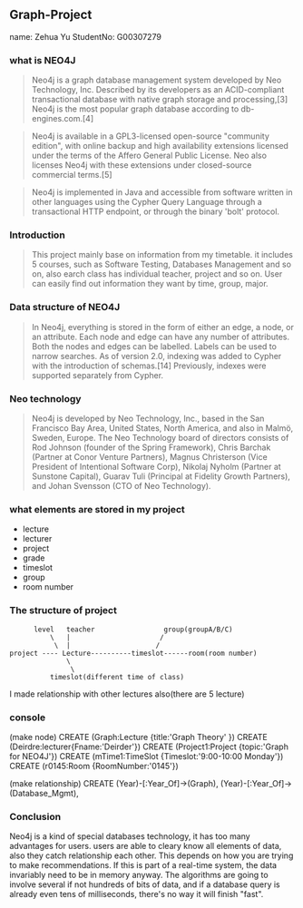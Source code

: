 ## Graph-Project
name: Zehua Yu
   StudentNo: G00307279



### what is NEO4J
>Neo4j is a graph database management system developed by Neo Technology, Inc. Described by its developers as an ACID-compliant transactional database with native graph storage and processing,[3] Neo4j is the most popular graph database according to db-engines.com.[4]

>Neo4j is available in a GPL3-licensed open-source "community edition", with online backup and high availability extensions licensed under the terms of the Affero General Public License. Neo also licenses Neo4j with these extensions under closed-source commercial terms.[5]

>Neo4j is implemented in Java and accessible from software written in other languages using the Cypher Query Language through a transactional HTTP endpoint, or through the binary 'bolt' protocol.

[WIKI]:https://en.wikipedia.org/wiki/Neo4j "NEO4J WIKI"



### Introduction
>This project mainly base on information from my timetable. it includes 5 courses, such as Software Testing, Databases Management and so on, also earch class has individual teacher, project and so on. User can easily find out information they want by time, group, major.




### Data structure of NEO4J
>In Neo4j, everything is stored in the form of either an edge, a node, or an attribute. Each node and edge can have any number of attributes. Both the nodes and edges can be labelled. Labels can be used to narrow searches. As of version 2.0, indexing was added to Cypher with the introduction of schemas.[14] Previously, indexes were supported separately from Cypher.


### Neo technology
>Neo4j is developed by Neo Technology, Inc., based in the San Francisco Bay Area, United States, North America, and also in Malmö, Sweden, Europe. The Neo Technology board of directors consists of Rod Johnson (founder of the Spring Framework), Chris Barchak (Partner at Conor Venture Partners), Magnus Christerson (Vice President of Intentional Software Corp), Nikolaj Nyholm (Partner at Sunstone Capital), Guarav Tuli (Principal at Fidelity Growth Partners), and Johan Svensson (CTO of Neo Technology).



### what elements are stored in my project
* lecture
* lecturer
* project
* grade
* timeslot
* group
* room number


### The structure of project


          level   teacher                 group(groupA/B/C)
              \   |                      /
               \  |                     /
    project ---- Lecture----------timeslot------room(room number)
                  \
                   \
              timeslot(different time of class)

  I made relationship with other lectures also(there are 5 lecture)   

### console
  (make node)
  CREATE (Graph:Lecture {title:'Graph Theory' })
  CREATE (Deirdre:lecturer{Fname:'Deirder'})
  CREATE (Project1:Project {topic:'Graph for NEO4J'})
  CREATE (mTime1:TimeSlot {Timeslot:'9:00-10:00 Monday'})
  CREATE (r0145:Room {RoomNumber:'0145'})

 (make relationship)
  CREATE
  (Year)-[:Year_Of]->(Graph),
  (Year)-[:Year_Of]->(Database_Mgmt),
 


### Conclusion

Neo4j is a kind of special databases technology, it has too many advantages for users. users are able to cleary know all elements of data, also they catch relationship each other. This depends on how you are trying to make recommendations. If this is part of a real-time system, the data invariably need to be in memory anyway. The algorithms are going to involve several if not hundreds of bits of data, and if a database query is already even tens of milliseconds, there's no way it will finish "fast".     





